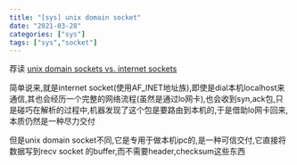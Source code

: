 ```yaml
---
title: "[sys] unix domain socket"
date: "2021-03-28"
categories: ["sys"]
tags: ["sys","socket"]
---
```


荐读 [unix domain sockets vs. internet sockets](https://lists.freebsd.org/pipermail/freebsd-performance/2005-February/001143.html)

简单说来,就是internet socket(使用AF_INET地址族),即使是dial本机localhost来通信,其也会经历一个完整的网络流程(虽然是通过lo网卡),也会收到syn,ack包,只是碰巧在解析的过程中,机器发现了这个包是要路由到本机的,于是借助lo网卡回来,本质仍然是一种尽力交付

但是unix domain socket不同,它是专用于做本机ipc的,是一种可信交付,它直接将数据写到recv socket 的buffer,而不需要header,checksum这些东西



